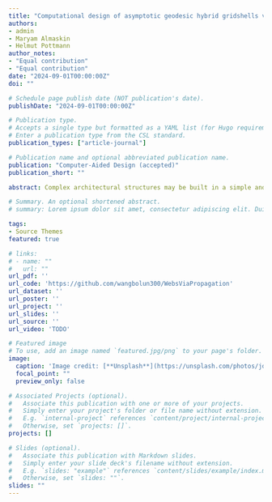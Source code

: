 ```yaml
---
title: "Computational design of asymptotic geodesic hybrid gridshells via propagation"
authors:
- admin
- Maryam Almaskin
- Helmut Pottmann
author_notes:
- "Equal contribution"
- "Equal contribution"
date: "2024-09-01T00:00:00Z"
doi: ""

# Schedule page publish date (NOT publication's date).
publishDate: "2024-09-01T00:00:00Z"

# Publication type.
# Accepts a single type but formatted as a YAML list (for Hugo requirements).
# Enter a publication type from the CSL standard.
publication_types: ["article-journal"]

# Publication name and optional abbreviated publication name.
publication: "Computer-Aided Design (accepted)"
publication_short: ""

abstract: Complex architectural structures may be built in a simple and cost-effective way if their geometry respects the fabrication constraints. Examples of such structures are provided by gridshells that are built from straight and flat slats which are bent on site so that they become tangential or normal to the design surface. Tangential slats follow geodesic curves on the surface, while normal slats are attached along asymptotic curves. Extending work by Frei Otto, Julius Natterer and others, who placed the slats tangentially, Eike Schling proposed structures which also contain slats normal to the reference surface. In the present paper we address those gridshells that consist of three families of bent elements, either tangential or normal to the design surface, and are arranged in a  triangular web. We propose algorithms for the computational design of such webs that start from a boundary strip and propagate it, partially under additional guidance, to an entire web. 

# Summary. An optional shortened abstract.
# summary: Lorem ipsum dolor sit amet, consectetur adipiscing elit. Duis posuere tellus ac convallis placerat. Proin tincidunt magna sed ex sollicitudin condimentum.

tags:
- Source Themes
featured: true

# links:
# - name: ""
#   url: ""
url_pdf: ''
url_code: 'https://github.com/wangbolun300/WebsViaPropagation'
url_dataset: ''
url_poster: ''
url_project: ''
url_slides: ''
url_source: ''
url_video: 'TODO'

# Featured image
# To use, add an image named `featured.jpg/png` to your page's folder. 
image:
  caption: 'Image credit: [**Unsplash**](https://unsplash.com/photos/jdD8gXaTZsc)'
  focal_point: ""
  preview_only: false

# Associated Projects (optional).
#   Associate this publication with one or more of your projects.
#   Simply enter your project's folder or file name without extension.
#   E.g. `internal-project` references `content/project/internal-project/index.md`.
#   Otherwise, set `projects: []`.
projects: []

# Slides (optional).
#   Associate this publication with Markdown slides.
#   Simply enter your slide deck's filename without extension.
#   E.g. `slides: "example"` references `content/slides/example/index.md`.
#   Otherwise, set `slides: ""`.
slides: ""
---
```


<!-- {{% callout note %}}
Click the *Cite* button above to demo the feature to enable visitors to import publication metadata into their reference management software.
{{% /callout %}}

{{% callout note %}}
Create your slides in Markdown - click the *Slides* button to check out the example.
{{% /callout %}}

Add the publication's **full text** or **supplementary notes** here. You can use rich formatting such as including [code, math, and images](https://docs.hugoblox.com/content/writing-markdown-latex/). -->
